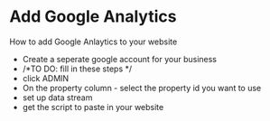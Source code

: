 # Add Google Analytics
How to add Google Anlaytics to your website

- Create a seperate google account for your business  
- /*TO DO: fill in these steps */
- click ADMIN
- On the property column - select the property id you want to use
- set up data stream
- get the script to paste in your website 

